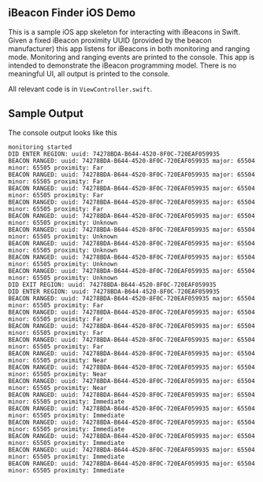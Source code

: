 ## iBeacon Finder iOS Demo
This is a sample iOS app skeleton for interacting with iBeacons in Swift. Given a fixed iBeacon proximity UUID (provided by the beacon manufacturer) this app listens for iBeacons in both monitoring and ranging mode. Monitoring and ranging events are printed to the console. This app is intended to demonstrate the iBeacon programming model. There is no meaningful UI, all output is printed to the console.

All relevant code is in `ViewController.swift`.

## Sample Output
The console output looks like this

```
monitoring started
DID ENTER REGION: uuid: 74278BDA-B644-4520-8F0C-720EAF059935
BEACON RANGED: uuid: 74278BDA-B644-4520-8F0C-720EAF059935 major: 65504  minor: 65505 proximity: Far
BEACON RANGED: uuid: 74278BDA-B644-4520-8F0C-720EAF059935 major: 65504  minor: 65505 proximity: Far
BEACON RANGED: uuid: 74278BDA-B644-4520-8F0C-720EAF059935 major: 65504  minor: 65505 proximity: Far
BEACON RANGED: uuid: 74278BDA-B644-4520-8F0C-720EAF059935 major: 65504  minor: 65505 proximity: Far
BEACON RANGED: uuid: 74278BDA-B644-4520-8F0C-720EAF059935 major: 65504  minor: 65505 proximity: Unknown
BEACON RANGED: uuid: 74278BDA-B644-4520-8F0C-720EAF059935 major: 65504  minor: 65505 proximity: Unknown
BEACON RANGED: uuid: 74278BDA-B644-4520-8F0C-720EAF059935 major: 65504  minor: 65505 proximity: Unknown
BEACON RANGED: uuid: 74278BDA-B644-4520-8F0C-720EAF059935 major: 65504  minor: 65505 proximity: Unknown
BEACON RANGED: uuid: 74278BDA-B644-4520-8F0C-720EAF059935 major: 65504  minor: 65505 proximity: Unknown
DID EXIT REGION: uuid: 74278BDA-B644-4520-8F0C-720EAF059935
DID ENTER REGION: uuid: 74278BDA-B644-4520-8F0C-720EAF059935
BEACON RANGED: uuid: 74278BDA-B644-4520-8F0C-720EAF059935 major: 65504  minor: 65505 proximity: Far
BEACON RANGED: uuid: 74278BDA-B644-4520-8F0C-720EAF059935 major: 65504  minor: 65505 proximity: Far
BEACON RANGED: uuid: 74278BDA-B644-4520-8F0C-720EAF059935 major: 65504  minor: 65505 proximity: Far
BEACON RANGED: uuid: 74278BDA-B644-4520-8F0C-720EAF059935 major: 65504  minor: 65505 proximity: Far
BEACON RANGED: uuid: 74278BDA-B644-4520-8F0C-720EAF059935 major: 65504  minor: 65505 proximity: Near
BEACON RANGED: uuid: 74278BDA-B644-4520-8F0C-720EAF059935 major: 65504  minor: 65505 proximity: Near
BEACON RANGED: uuid: 74278BDA-B644-4520-8F0C-720EAF059935 major: 65504  minor: 65505 proximity: Near
BEACON RANGED: uuid: 74278BDA-B644-4520-8F0C-720EAF059935 major: 65504  minor: 65505 proximity: Immediate
BEACON RANGED: uuid: 74278BDA-B644-4520-8F0C-720EAF059935 major: 65504  minor: 65505 proximity: Immediate
BEACON RANGED: uuid: 74278BDA-B644-4520-8F0C-720EAF059935 major: 65504  minor: 65505 proximity: Immediate
BEACON RANGED: uuid: 74278BDA-B644-4520-8F0C-720EAF059935 major: 65504  minor: 65505 proximity: Immediate
BEACON RANGED: uuid: 74278BDA-B644-4520-8F0C-720EAF059935 major: 65504  minor: 65505 proximity: Immediate
BEACON RANGED: uuid: 74278BDA-B644-4520-8F0C-720EAF059935 major: 65504  minor: 65505 proximity: Immediate
```
